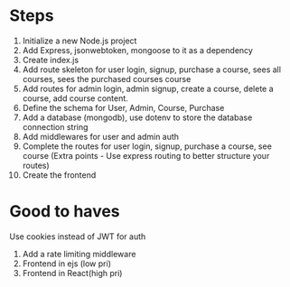 # Steps
1. Initialize a new Node.js project
2. Add Express, jsonwebtoken, mongoose to it as a dependency
3. Create index.js
4. Add route skeleton for user login, signup, purchase a course, sees all courses, sees the purchased courses course
5. Add routes for admin login, admin signup, create a course, delete a course, add course content.
6. Define the schema for User, Admin, Course, Purchase
7. Add a database (mongodb), use dotenv to store the database connection string
8. Add middlewares for user and admin auth
9. Complete the routes for user login, signup, purchase a course, see course (Extra points - Use express routing to better structure your routes)
10. Create the frontend


# Good to haves

Use cookies instead of JWT for auth
1. Add a rate limiting middleware
2. Frontend in ejs (low pri)
3. Frontend in React(high pri)